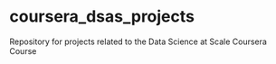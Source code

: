 # coursera_dsas_projects
Repository for projects related to the Data Science at Scale Coursera Course
